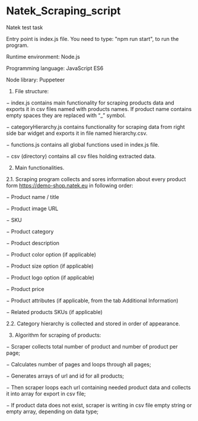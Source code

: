 # Natek_Scraping_script
 Natek test task

Entry point is index.js file. You need to type: "npm run start", to run the program.

Runtime environment: Node.js

Programming language: JavaScript ES6

Node library: Puppeteer


1.	File structure:

−	index.js contains main functionality for scraping products data and exports it in csv files named with products names. If product name contains empty spaces they are replaced with “_” symbol.

−	categoryHierarchy.js contains functionality for scraping data from right side bar widget and exports it in file named hierarchy.csv.
  
−	functions.js contains all global functions used in index.js file.

− csv (directory) contains all csv files holding extracted data.

2.	Main functionalities.

2.1.	Scraping program collects and sores information about every product form https://demo-shop.natek.eu in following order:

−	Product name / title

−	 Product image URL

−	SKU

−	Product category

−	Product description

−	Product color option (if applicable)

−	Product size option (if applicable)

−	Product logo option (if applicable)

−	Product price

−	Product attributes (if applicable, from the tab Additional Information)


−	Related products SKUs (if applicable)

2.2.	Category hierarchy is collected and stored in order of appearance.

3.	Algorithm for scraping of products:

−	Scraper collects total number of product and number of product per page;

−	Calculates number of pages and loops through all pages;

−	Generates arrays of url and id for all products;

−	Then scraper loops each url containing needed product data and collects it into array for export in csv file;

−	If product data does not exist, scraper is writing in csv file empty string or empty array, depending on data type; 

